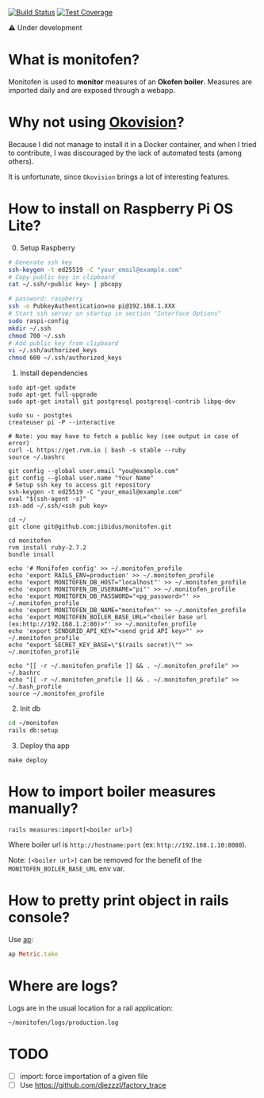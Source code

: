 [![Build Status](https://travis-ci.com/jibidus/monitofen.svg?branch=main)](https://travis-ci.com/jibidus/monitofen)
[![Test Coverage](https://api.codeclimate.com/v1/badges/0f6afb0f6da8272fc532/test_coverage)](https://codeclimate.com/github/jibidus/monitofen/test_coverage)

:warning: Under development

# What is monitofen?

Monitofen is used to **monitor** measures of an **Okofen boiler**.
Measures are imported daily and are exposed through a webapp.

# Why not using [Okovision](http://okovision.dronek.com)?

Because I did not manage to install it in a Docker container, and when I tried to contribute, I was discouraged by the lack of automated tests (among others).

It is unfortunate, since `Okovision` brings a lot of interesting features.

# How to install on Raspberry Pi OS Lite?

0. Setup Raspberry

```bash
# Generate ssh key
ssh-keygen -t ed25519 -C "your_email@example.com"
# Copy public key in clipboard
cat ~/.ssh/<public key> | pbcopy

# password: raspberry
ssh -o PubkeyAuthentication=no pi@192.168.1.XXX
# Start ssh server on startup in section "Interface Options"
sudo raspi-config
mkdir ~/.ssh
chmod 700 ~/.ssh
# Add public key from clipboard
vi ~/.ssh/authorized_keys
chmod 600 ~/.ssh/authorized_keys
```

1. Install dependencies

```shell
sudo apt-get update
sudo apt-get full-upgrade
sudo apt-get install git postgresql postgresql-contrib libpq-dev

sudo su - postgtes
createuser pi -P --interactive

# Note: you may have to fetch a public key (see output in case of error)
curl -L https://get.rvm.io | bash -s stable --ruby
source ~/.bashrc

git config --global user.email "you@example.com"
git config --global user.name "Your Name"
# Setup ssh key to access git repository
ssh-keygen -t ed25519 -C "your_email@example.com"
eval "$(ssh-agent -s)"
ssh-add ~/.ssh/<ssh pub key>

cd ~/
git clone git@github.com:jibidus/monitofen.git

cd monitofen
rvm install ruby-2.7.2
bundle insall

echo '# Monifofen config' >> ~/.monitofen_profile
echo 'export RAILS_ENV=production' >> ~/.monitofen_profile
echo 'export MONITOFEN_DB_HOST="localhost"' >> ~/.monitofen_profile
echo 'export MONITOFEN_DB_USERNAME="pi"' >> ~/.monitofen_profile
echo 'export MONITOFEN_DB_PASSWORD="<pg_password>"' >> ~/.monitofen_profile
echo 'export MONITOFEN_DB_NAME="monitofen"' >> ~/.monitofen_profile
echo 'export MONITOFEN_BOILER_BASE_URL="<boiler base url (ex:http://192.168.1.2:80)>"' >> ~/.monitofen_profile
echo 'export SENDGRID_API_KEY="<send grid API key>"' >> ~/.monitofen_profile
echo "export SECRET_KEY_BASE=\"$(rails secret)\"" >> ~/.monitofen_profile

echo "[[ -r ~/.monitofen_profile ]] && . ~/.monitofen_profile" >> ~/.bashrc
echo "[[ -r ~/.monitofen_profile ]] && . ~/.monitofen_profile" >> ~/.bash_profile
source ~/.monitofen_profile
```

2. Init db

```bash
cd ~/monitofen
rails db:setup
```

3. Deploy tha app

```
make deploy
```

# How to import boiler measures manually?

```shell
rails measures:import[<boiler url>]
```

Where boiler url is `http://hostname:port` (ex: `http://192.168.1.10:8080`).

Note: `[<boiler url>]` can be removed for the benefit of the `MONITOFEN_BOILER_BASE_URL` env var.

# How to pretty print object in rails console?

Use [ap](https://github.com/awesome-print/awesome_print):

```ruby
ap Metric.take
```

# Where are logs?

Logs are in the usual location for a rail application:

```
~/monitofen/logs/production.log
```

# TODO

- [ ] import: force importation of a given file
- [ ] Use https://github.com/djezzzl/factory_trace
